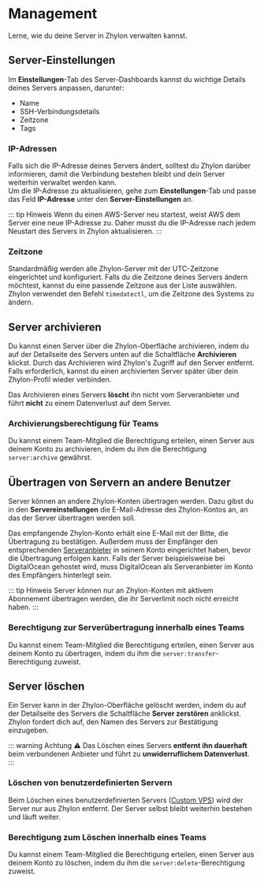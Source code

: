 # Management

Lerne, wie du deine Server in Zhylon verwalten kannst.

## Server-Einstellungen

Im **Einstellungen**-Tab des Server-Dashboards kannst du wichtige Details deines Servers anpassen, darunter:
- Name
- SSH-Verbindungsdetails
- Zeitzone
- Tags

### IP-Adressen

Falls sich die IP-Adresse deines Servers ändert, solltest du Zhylon darüber informieren, damit die Verbindung bestehen bleibt und dein Server weiterhin verwaltet werden kann.  
Um die IP-Adresse zu aktualisieren, gehe zum **Einstellungen**-Tab und passe das Feld **IP-Adresse** unter den **Server-Einstellungen** an.

::: tip Hinweis
Wenn du einen AWS-Server neu startest, weist AWS dem Server eine neue IP-Adresse zu. Daher musst du die IP-Adresse nach jedem Neustart des Servers in Zhylon aktualisieren.
:::


### Zeitzone

Standardmäßig werden alle Zhylon-Server mit der UTC-Zeitzone eingerichtet und konfiguriert.
Falls du die Zeitzone deines Servers ändern möchtest, kannst du eine passende Zeitzone aus der Liste auswählen.
Zhylon verwendet den Befehl `timedatectl`, um die Zeitzone des Systems zu ändern.


## Server archivieren

Du kannst einen Server über die Zhylon-Oberfläche archivieren, indem du auf der Detailseite des Servers unten auf die Schaltfläche **Archivieren** klickst.
Durch das Archivieren wird Zhylon's Zugriff auf den Server entfernt.
Falls erforderlich, kannst du einen archivierten Server später über dein Zhylon-Profil wieder verbinden.

Das Archivieren eines Servers **löscht** ihn nicht vom Serveranbieter und führt **nicht** zu einem Datenverlust auf dem Server.


### Archivierungsberechtigung für Teams

Du kannst einem Team-Mitglied die Berechtigung erteilen, einen Server aus deinem Konto zu archivieren, indem du ihm die Berechtigung `server:archive` gewährst.


## Übertragen von Servern an andere Benutzer

Server können an andere Zhylon-Konten übertragen werden.
Dazu gibst du in den **Servereinstellungen** die E-Mail-Adresse des Zhylon-Kontos an, an das der Server übertragen werden soll.

Das empfangende Zhylon-Konto erhält eine E-Mail mit der Bitte, die Übertragung zu bestätigen.
Außerdem muss der Empfänger den entsprechenden [Serveranbieter](./providers) in seinem Konto eingerichtet haben, bevor die Übertragung erfolgen kann.
Falls der Server beispielsweise bei DigitalOcean gehostet wird, muss DigitalOcean als Serveranbieter im Konto des Empfängers hinterlegt sein.

::: tip Hinweis
Server können nur an Zhylon-Konten mit aktivem Abonnement übertragen werden, die ihr Serverlimit noch nicht erreicht haben.
:::


### Berechtigung zur Serverübertragung innerhalb eines Teams

Du kannst einem Team-Mitglied die Berechtigung erteilen, einen Server aus deinem Konto zu übertragen, indem du ihm die `server:transfer`-Berechtigung zuweist.


## Server löschen

Ein Server kann in der Zhylon-Oberfläche gelöscht werden, indem du auf der Detailseite des Servers die Schaltfläche **Server zerstören** anklickst.
Zhylon fordert dich auf, den Namen des Servers zur Bestätigung einzugeben.

::: warning Achtung ⚠
Das Löschen eines Servers **entfernt ihn dauerhaft** beim verbundenen Anbieter und führt zu **unwiderruflichem Datenverlust**.
:::


### Löschen von benutzerdefinierten Servern

Beim Löschen eines benutzerdefinierten Servers ([Custom VPS](./providers#bring-your-own-server)) wird der Server nur aus Zhylon entfernt.
Der Server selbst bleibt weiterhin bestehen und läuft weiter.


### Berechtigung zum Löschen innerhalb eines Teams

Du kannst einem Team-Mitglied die Berechtigung erteilen, einen Server aus deinem Konto zu löschen, indem du ihm die `server:delete`-Berechtigung zuweist.
